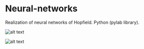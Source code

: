 # Neural-networks
Realization of neural networks of Hopfield.
Python (pylab library).

![alt text](https://pp.userapi.com/c638117/v638117080/47bbd/TAv2srJPHhs.jpg)

![alt text](https://pp.userapi.com/c638117/v638117080/47bb4/3qFvqKFLtB8.jpg)

